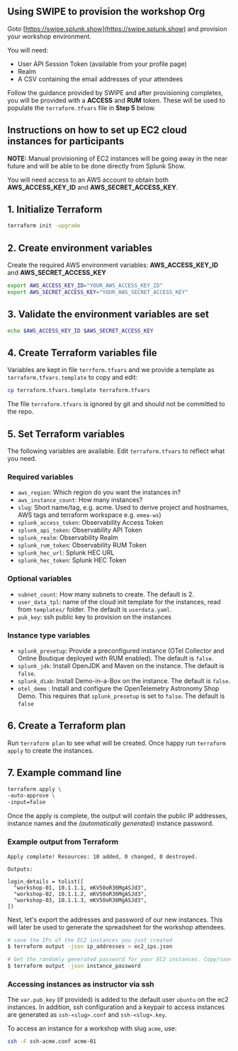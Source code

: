 ## Using SWIPE to provision the workshop Org

Goto [https://swipe.splunk.show](https://swipe.splunk.show) and provision your workshop environment.

You will need:

- User API Session Token (available from your profile page)
- Realm
- A CSV containing the email addresses of your attendees

Follow the guidance provided by SWIPE and after provisioning completes, you will be provided with a **ACCESS** and **RUM** token. These will be used to populate the `terraform.tfvars` file in **Step 5** below.

## Instructions on how to set up EC2 cloud instances for participants

**NOTE:** Manual provisioning of EC2 instances will be going away in the near future and will be able to be done directly from Splunk Show.

You will need access to an AWS account to obtain both **AWS_ACCESS_KEY_ID** and **AWS_SECRET_ACCESS_KEY**.

## 1. Initialize Terraform

```bash
terraform init -upgrade
```

## 2. Create environment variables

Create the required AWS environment variables: **AWS_ACCESS_KEY_ID** and **AWS_SECRET_ACCESS_KEY**

```bash
export AWS_ACCESS_KEY_ID="YOUR_AWS_ACCESS_KEY_ID"
export AWS_SECRET_ACCESS_KEY="YOUR_AWS_SECRET_ACCESS_KEY"
```

## 3. Validate the environment variables are set

```bash
echo $AWS_ACCESS_KEY_ID $AWS_SECRET_ACCESS_KEY
```

## 4. Create Terraform variables file

Variables are kept in file `terrform.tfvars` and we provide a template as `terraform.tfvars.template` to copy and edit:

```bash
cp terraform.tfvars.template terraform.tfvars
```

The file `terraform.tfvars` is ignored by git and should not be committed to the repo.

## 5. Set Terraform variables

The following variables are available. Edit `terraform.tfvars` to reflect what you need.

### Required variables

- `aws_region`: Which region do you want the instances in?
- `aws_instance_count`: How many instances?
- `slug`: Short name/tag, e.g. acme. Used to derive project and hostnames, AWS tags and terraform workspace e.g. `emea-ws`)
- `splunk_access_token`: Observability Access Token
- `splunk_api_token`: Observability API Token
- `splunk_realm`: Observability Realm
- `splunk_rum_token`: Observability RUM Token
- `splunk_hec_url`: Splunk HEC URL
- `splunk_hec_token`: Splunk HEC Token

### Optional variables

- `subnet_count`: How many subnets to create. The default is 2.
- `user_data_tpl`: name of the cloud init template for the instances, read from `templates/` folder. The default is `userdata.yaml`.
- `pub_key`: ssh public key to provision on the instances

### Instance type variables

- `splunk_presetup`: Provide a preconfigured instance (OTel Collector and Online Boutique deployed with RUM enabled). The default is `false`.
- `splunk_jdk`: Install OpenJDK and Maven on the instance. The default is `false`.
- `splunk_diab`: Install Demo-in-a-Box on the instance. The default is `false`.
- `otel_demo` : Install and configure the OpenTelemetry Astronomy Shop Demo. This requires that `splunk_presetup` is set to `false`. The default is `false`

## 6. Create a Terraform plan

Run `terraform plan` to see what will be created. Once happy run `terraform apply` to create the instances.

## 7. Example command line

```bash
terraform apply \
-auto-approve \
-input=false
```

Once the apply is complete, the output will contain the public IP addresses, instance names and the _(automatically generated)_ instance password.

### Example output from Terraform

``` text
Apply complete! Resources: 10 added, 0 changed, 0 destroyed.

Outputs:

login_details = tolist([
  "workshop-01, 10.1.1.1, mKV50oR36MgASJd3",
  "workshop-02, 10.1.1.2, mKV50oR36MgASJd3",
  "workshop-03, 10.1.1.3, mKV50oR36MgASJd3",
])
```

Next, let's export the addresses and password of our new instances. This will later be used to generate the spreadsheet for the workshop attendees.

```bash
# save the IPs of the EC2 instances you just created
$ terraform output -json ip_addresses > ec2_ips.json

# Get the randomly generated password for your EC2 instances. Copy/save this!
$ terraform output -json instance_password
```

### Accessing instances as instructor via ssh

The `var.pub_key` (if provided) is added to the default user `ubuntu` on the ec2 instances. In addition, ssh configuration and a keypair to access instances are generated as `ssh-<slug>.conf` and `ssh-<slug>.key`.

To access an instance for a workshop with slug `acme`, use:

```bash
ssh -F ssh-acme.conf acme-01
```
